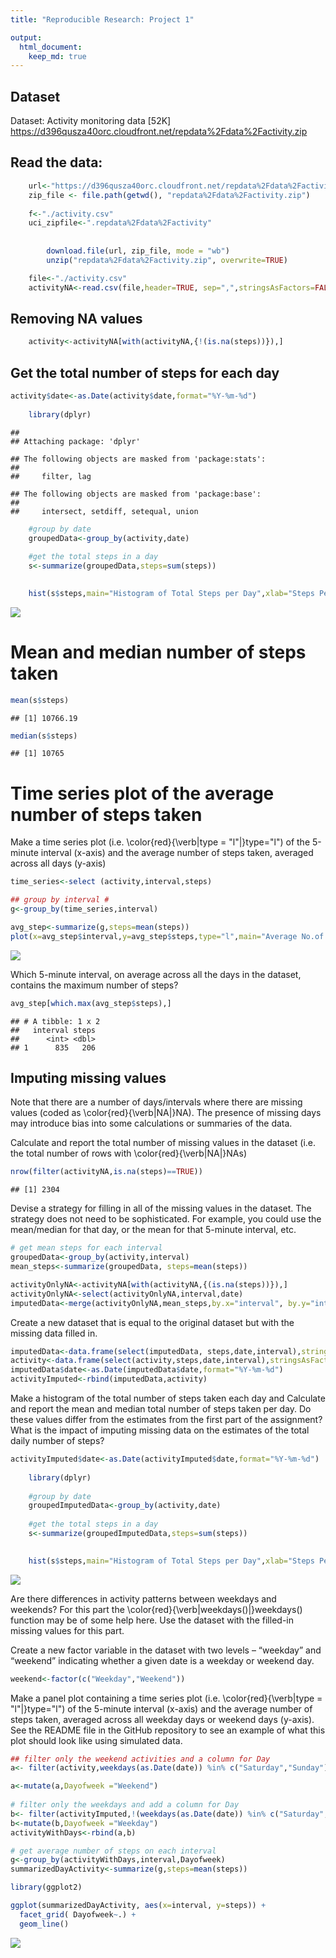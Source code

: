 ```yaml
---
title: "Reproducible Research: Project 1"

output:
  html_document:
    keep_md: true
---
```




## Dataset

Dataset: Activity monitoring data [52K] https://d396qusza40orc.cloudfront.net/repdata%2Fdata%2Factivity.zip

## Read the data:




```r
	url<-"https://d396qusza40orc.cloudfront.net/repdata%2Fdata%2Factivity.zip"
	zip_file <- file.path(getwd(), "repdata%2Fdata%2Factivity.zip")
	
	f<-"./activity.csv"
	uci_zipfile<-".repdata%2Fdata%2Factivity"
	
	
		download.file(url, zip_file, mode = "wb")
		unzip("repdata%2Fdata%2Factivity.zip", overwrite=TRUE)

	file<-"./activity.csv"
	activityNA<-read.csv(file,header=TRUE, sep=",",stringsAsFactors=FALSE)
```


## Removing NA values 


```r
	activity<-activityNA[with(activityNA,{!(is.na(steps))}),]
```


## Get the total number of steps for each day


```r
activity$date<-as.Date(activity$date,format="%Y-%m-%d")
	
	library(dplyr)
```

```
## 
## Attaching package: 'dplyr'
```

```
## The following objects are masked from 'package:stats':
## 
##     filter, lag
```

```
## The following objects are masked from 'package:base':
## 
##     intersect, setdiff, setequal, union
```

```r
	#group by date
	groupedData<-group_by(activity,date)
	
	#get the total steps in a day
	s<-summarize(groupedData,steps=sum(steps))
	

	hist(s$steps,main="Histogram of Total Steps per Day",xlab="Steps Per Day")
```

![](PA1_template_files/figure-html/step-1.png)<!-- -->

# Mean and median number of steps taken


```r
mean(s$steps)
```

```
## [1] 10766.19
```

```r
median(s$steps)
```

```
## [1] 10765
```

# Time series plot of the average number of steps taken
Make a time series plot (i.e. \color{red}{\verb|type = "l"|}type="l") of the 5-minute interval (x-axis) and the average number of steps taken, averaged across all days (y-axis)


```r
time_series<-select (activity,interval,steps)

## group by interval #
g<-group_by(time_series,interval)

avg_step<-summarize(g,steps=mean(steps))
plot(x=avg_step$interval,y=avg_step$steps,type="l",main="Average No.of Steps Taken Across All Days",xlab="5-minute Interval",ylab="Average No. of Steps")
```

![](PA1_template_files/figure-html/time_series-1.png)<!-- -->

Which 5-minute interval, on average across all the days in the dataset, contains the maximum number of steps?


```r
avg_step[which.max(avg_step$steps),]
```

```
## # A tibble: 1 x 2
##   interval steps
##      <int> <dbl>
## 1      835   206
```

## Imputing missing values
Note that there are a number of days/intervals where there are missing values (coded as \color{red}{\verb|NA|}NA). The presence of missing days may introduce bias into some calculations or summaries of the data.

Calculate and report the total number of missing values in the dataset (i.e. the total number of rows with \color{red}{\verb|NA|}NAs)


```r
nrow(filter(activityNA,is.na(steps)==TRUE))
```

```
## [1] 2304
```

Devise a strategy for filling in all of the missing values in the dataset. The strategy does not need to be sophisticated. For example, you could use the mean/median for that day, or the mean for that 5-minute interval, etc.


```r
# get mean steps for each interval
groupedData<-group_by(activity,interval)
mean_steps<-summarize(groupedData, steps=mean(steps))

activityOnlyNA<-activityNA[with(activityNA,{(is.na(steps))}),]
activityOnlyNA<-select(activityOnlyNA,interval,date)
imputedData<-merge(activityOnlyNA,mean_steps,by.x="interval", by.y="interval")
```

Create a new dataset that is equal to the original dataset but with the missing data filled in.

```r
imputedData<-data.frame(select(imputedData, steps,date,interval),stringsAsFactors = FALSE)
activity<-data.frame(select(activity,steps,date,interval),stringsAsFactors = FALSE)
imputedData$date<-as.Date(imputedData$date,format="%Y-%m-%d")
activityImputed<-rbind(imputedData,activity)
```

Make a histogram of the total number of steps taken each day and Calculate and report the mean and median total number of steps taken per day. Do these values differ from the estimates from the first part of the assignment? What is the impact of imputing missing data on the estimates of the total daily number of steps?


```r
activityImputed$date<-as.Date(activityImputed$date,format="%Y-%m-%d")
	
	library(dplyr)
	
	#group by date
	groupedImputedData<-group_by(activity,date)
	
	#get the total steps in a day
	s<-summarize(groupedImputedData,steps=sum(steps))
	

	hist(s$steps,main="Histogram of Total Steps per Day",xlab="Steps Per Day")
```

![](PA1_template_files/figure-html/imputed-1.png)<!-- -->

Are there differences in activity patterns between weekdays and weekends?
For this part the \color{red}{\verb|weekdays()|}weekdays() function may be of some help here. Use the dataset with the filled-in missing values for this part.

Create a new factor variable in the dataset with two levels – “weekday” and “weekend” indicating whether a given date is a weekday or weekend day.


```r
weekend<-factor(c("Weekday","Weekend"))
```

Make a panel plot containing a time series plot (i.e. \color{red}{\verb|type = "l"|}type="l") of the 5-minute interval (x-axis) and the average number of steps taken, averaged across all weekday days or weekend days (y-axis). See the README file in the GitHub repository to see an example of what this plot should look like using simulated data.


```r
## filter only the weekend activities and a column for Day
a<- filter(activity,weekdays(as.Date(date)) %in% c("Saturday","Sunday") )

a<-mutate(a,Dayofweek ="Weekend") 
 
# filter only the weekdays and add a column for Day
b<- filter(activityImputed,!(weekdays(as.Date(date)) %in% c("Saturday","Sunday") ))
b<-mutate(b,Dayofweek ="Weekday") 
activityWithDays<-rbind(a,b)

# get average number of steps on each interval
g<-group_by(activityWithDays,interval,Dayofweek)
summarizedDayActivity<-summarize(g,steps=mean(steps))

library(ggplot2)

ggplot(summarizedDayActivity, aes(x=interval, y=steps)) + 
  facet_grid( Dayofweek~.) +
  geom_line()
```

![](PA1_template_files/figure-html/timeplot-1.png)<!-- -->


